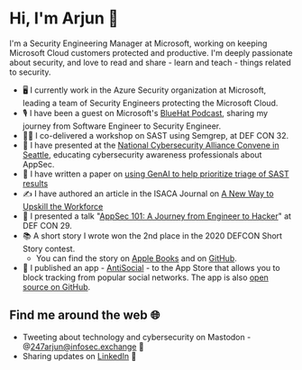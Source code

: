 # Hi, I'm Arjun 👋

I'm a Security Engineering Manager at Microsoft, working on keeping Microsoft Cloud customers protected and productive. I'm deeply passionate about security, and love to read and share - learn and teach - things related to security.

- 🖥️ I currently work in the Azure Security organization at Microsoft, leading a team of Security Engineers protecting the Microsoft Cloud.
- 🎙️ I have been a guest on Microsoft's [BlueHat Podcast](https://podcasts.apple.com/us/podcast/the-bluehat-podcast/id1688087915?i=1000674973320), sharing my journey from Software Engineer to Security Engineer.
- 👨‍🏫 I co-delivered a workshop on SAST using Semgrep, at DEF CON 32.
- 🎤 I have presented at the [National Cybersecurity Alliance Convene in Seattle](https://staysafeonline.org/programs/events/convene-seattle-2024/), educating cybersecurity awareness professionals about AppSec.
- 🤖 I have written a paper on [using GenAI to help prioritize triage of SAST results](https://github.com/247arjun/ai-secure-code-review/blob/main/Automated%20Secure%20Code%20Review%20at%20Scale%20Using%20Static%20Analysis%20and%20Generative%20AI.md)
- ✍️ I have authored an article in the ISACA Journal on [A New Way to Upskill the Workforce](https://www.isaca.org/resources/isaca-journal/issues/2023/volume-6/learning-while-earning-a-new-way-to-upskill-the-workforce)
- 🎤 I presented a talk "[AppSec 101: A Journey from Engineer to Hacker](https://youtu.be/7jiUt_TqfG4)" at DEF CON 29.
- 📚 A short story I wrote won the 2nd place in the 2020 DEFCON Short Story contest.
  - You can find the story on [Apple Books](https://books.apple.com/us/book/plug-and-play/id1521590505) and on [GitHub](https://gist.github.com/504f8100bcd01bf2b998c674a390f6f0).
- 📱 I published an app - [AntiSocial](https://apps.apple.com/us/app/anti-social/id1516200820) - to the App Store that allows you to block tracking from popular social networks. The app is also [open source on GitHub](https://github.com/247arjun/AntiSocialApp).

## Find me around the web 🌐
- Tweeting about technology and cybersecurity on Mastodon - @247arjun@infosec.exchange 🐘
- Sharing updates on [LinkedIn](https://www.linkedin.com/in/247arjun) 👔

<!--
**247arjun/247arjun** is a ✨ _special_ ✨ repository because its `README.md` (this file) appears on your GitHub profile.

Here are some ideas to get you started:

- 🔭 I’m currently working on ...
- 🌱 I’m currently learning ...
- 👯 I’m looking to collaborate on ...
- 🤔 I’m looking for help with ...
- 💬 Ask me about ...
- 📫 How to reach me: ...
- 😄 Pronouns: ...
- ⚡ Fun fact: ...
-->
